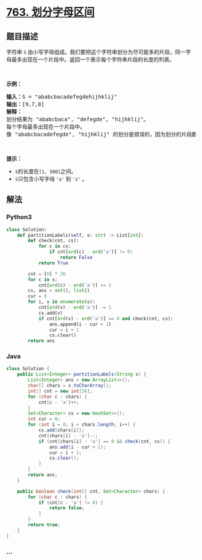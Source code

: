 # [763. 划分字母区间](https://leetcode-cn.com/problems/partition-labels)



## 题目描述

<!-- 这里写题目描述 -->

<p>字符串 <code>S</code> 由小写字母组成。我们要把这个字符串划分为尽可能多的片段，同一字母最多出现在一个片段中。返回一个表示每个字符串片段的长度的列表。</p>

<p> </p>

<p><strong>示例：</strong></p>

<pre>
<strong>输入：</strong>S = "ababcbacadefegdehijhklij"
<strong>输出：</strong>[9,7,8]
<strong>解释：</strong>
划分结果为 "ababcbaca", "defegde", "hijhklij"。
每个字母最多出现在一个片段中。
像 "ababcbacadefegde", "hijhklij" 的划分是错误的，因为划分的片段数较少。
</pre>

<p> </p>

<p><strong>提示：</strong></p>

<ul>
	<li><code>S</code>的长度在<code>[1, 500]</code>之间。</li>
	<li><code>S</code>只包含小写字母 <code>'a'</code> 到 <code>'z'</code> 。</li>
</ul>


## 解法

<!-- 这里可写通用的实现逻辑 -->

<!-- tabs:start -->

### **Python3**

<!-- 这里可写当前语言的特殊实现逻辑 -->

```python
class Solution:
    def partitionLabels(self, s: str) -> List[int]:
        def check(cnt, cs):
            for c in cs:
                if cnt[ord(c) - ord('a')] != 0:
                    return False
            return True

        cnt = [0] * 26
        for c in s:
            cnt[ord(c) - ord('a')] += 1
        cs, ans = set(), list()
        cur = 0
        for i, v in enumerate(s):
            cnt[ord(v) - ord('a')] -= 1
            cs.add(v)
            if cnt[ord(v) - ord('a')] == 0 and check(cnt, cs):
                ans.append(i - cur + 1)
                cur = i + 1
                cs.clear()
        return ans       
```

### **Java**

<!-- 这里可写当前语言的特殊实现逻辑 -->

```java
class Solution {
    public List<Integer> partitionLabels(String s) {
        List<Integer> ans = new ArrayList<>();
        char[] chars = s.toCharArray();
        int[] cnt = new int[26];
        for (char c : chars) {
            cnt[c - 'a']++;
        }
        Set<Character> cs = new HashSet<>();
        int cur = 0;
        for (int i = 0; i < chars.length; i++) {
            cs.add(chars[i]);
            cnt[chars[i] - 'a']--;
            if (cnt[chars[i] - 'a'] == 0 && check(cnt, cs)) {
                ans.add(i - cur + 1);
                cur = i + 1;
                cs.clear();
            }
        }
        return ans;
    }

    public boolean check(int[] cnt, Set<Character> chars) {
        for (char c : chars) {
            if (cnt[c - 'a'] != 0) {
                return false;
            }
        }
        return true;
    }
}
```

### **...**

```

```

<!-- tabs:end -->

